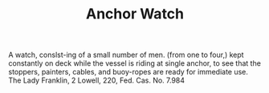 ---
title: Anchor Watch
letter: A
permalink: "/definitions/anchor-watch.html"
body: A watch, conslst-ing of a small number of men. (from one to four,) kept constantly
  on deck while the vessel is riding at single anchor, to see that the stoppers, painters,
  cables, and buoy-ropes are ready for immediate use. The Lady Franklin, 2 Lowell,
  220, Fed. Cas. No. 7.984
published_at: '2018-07-07'
source: Black's Law Dictionary
layout: post
---